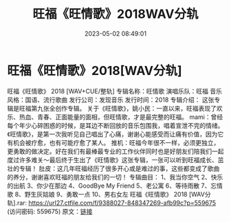 ﻿---
title: 旺福《旺情歌》2018WAV分轨
date: 2023-05-02 08:49:01
categories: WAV车载音乐、镜像
tags: 华语中文
---
# 旺福《旺情歌》2018[WAV分轨]

旺福《旺情歌》 2018 [WAV+CUE/整轨]
专辑名称：旺情歌
演唱乐队：旺福
音乐风格：国语、流行歌曲
发行公司：发现音乐
发行时间：2018
专辑介绍：
这张专辑是旺福第九张全创作专辑。
关于《旺情歌》，姚小民：一直以来，旺福表现了欢乐、热血、青春、正面能量的面相，但旺情歌，才是最完整的旺福。
mami：曾经每个年少心碎困惑的时候，是耳边不断回放的音乐包围我，唱着宣泄不完的情绪。《旺情歌》，是第一次我听见自己唱出了心痛，谢谢心能感受而让痛有价值，因为它有机会被疗愈，也有可能疗愈了某人。
推机：旺福今年很不一样，必须更独立，更勇敢的做决定。好在我们有最棒最专业的工作伙伴同时也是好朋友们陪我们一起度过许多难关～最后终于生出了《旺情歌》这张专辑，一张可以听到旺福成长、茁壮的专辑！
肚皮：这几年旺福经历了很多开心或是难过的事，这些都变成了歌曲的养分，谢谢喜欢旺福的朋友给我们的一切！
专辑曲目：
1、我当你空气
2、快乐的出航
3、你少在那边
4、GoodBye My Friend
5、老公寓
6、等待雨散
7、忘情歌
8、野生灰姑娘
9、勇敢一点
10、男右女左
旺福《旺情歌》 2018 [WAV分轨].rar: https://url27.ctfile.com/f/9388027-848347269-afb99c?p=559675
(访问密码: 559675)
原文：[链接](https://blog.sina.com.cn/s/blog_1647c7e76010311p5.html)